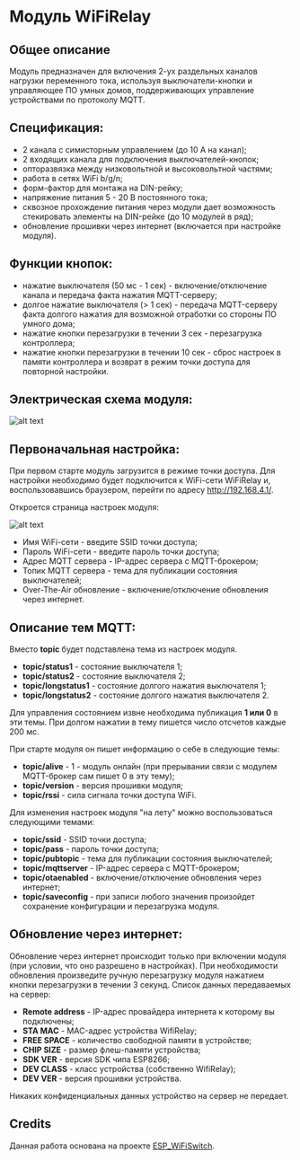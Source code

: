 # Модуль WiFiRelay

## Общее описание

Модуль предназначен для включения 2-ух раздельных каналов нагрузки переменного тока, используя выключатели-кнопки и управляющее ПО умных домов, поддерживающих управление устройствами по протоколу MQTT.

## Спецификация:

  * 2 канала с симисторным управлением (до 10 А на канал);
  * 2 входящих канала для подключения выключателей-кнопок;
  * опторазвязка между низковольтной и высоковольтной частями;
  * работа в сетях WiFi b/g/n;
  * форм-фактор для монтажа на DIN-рейку;
  * напряжение питания 5 - 20 В постоянного тока;
  * сквозное прохождение питания через модули дает возможность стекировать элементы на DIN-рейке (до 10 модулей в ряд);
  * обновление прошивки через интернет (включается при настройке модуля).

## Функции кнопок:

  * нажатие выключателя (50 мс - 1 сек) - включение/отключение канала и передача факта нажатия MQTT-серверу;
  * долгое нажатие выключателя (> 1 сек) - передача MQTT-серверу факта долгого нажатия для возможной отработки со стороны ПО умного дома;
  * нажатие кнопки перезагрузки в течении 3 сек - перезагрузка контроллера;
  * нажатие кнопки перезагрузки в течении 10 сек - сброс настроек в памяти контроллера и возврат в режим точки доступа для повторной настройки.

## Электрическая схема модуля:

![alt text](doc/WifiRelay.png)

## Первоначальная настройка:

При первом старте модуль загрузится в режиме точки доступа. Для настройки необходимо будет подключится к WiFi-сети WiFiRelay и, воспользовавшись браузером, перейти по адресу http://192.168.4.1/.

Откроется страница настроек модуля:

![alt text](doc/websetup.png)

  * Имя WiFi-сети - введите SSID точки доступа;
  * Пароль WiFi-сети - введите пароль точки доступа;
  * Адрес MQTT сервера - IP-адрес сервера с MQTT-брокером;
  * Топик MQTT сервера - тема для публикации состояния выключателей;
  * Over-The-Air обновление - включение/отключение обновления через интернет.
  
## Описание тем MQTT:

Вместо **topic** будет подставлена тема из настроек модуля.

  * **topic/status1** - состояние выключателя 1;
  * **topic/status2** - состояние выключателя 2;
  * **topic/longstatus1** - состояние долгого нажатия выключателя 1;
  * **topic/longstatus2** - состояние долгого нажатия выключателя 2.
  
Для управления состоянием извне необходима публикация **1 или 0** в эти темы.
При долгом нажатии в тему пишется число отсчетов каждые 200 мс.

При старте модуля он пишет информацию о себе в следующие темы:

  * **topic/alive** - 1 - модуль онлайн (при прерывании связи с модулем MQTT-брокер сам пишет 0 в эту тему);
  * **topic/version** - версия прошивки модуля;
  * **topic/rssi** - сила сигнала точки доступа WiFi.

Для изменения настроек модуля "на лету" можно воспользоваться следующими темами:

  * **topic/ssid** - SSID точки доступа;
  * **topic/pass** - пароль точки доступа;
  * **topic/pubtopic** - тема для публикации состояния выключателей;
  * **topic/mqttserver** - IP-адрес сервера с MQTT-брокером;
  * **topic/otaenabled** - включение/отключение обновления через интернет;
  * **topic/saveconfig** - при записи любого значения произойдет сохранение конфигурации и перезагрузка модуля.

## Обновление через интернет:

Обновление через интернет происходит только при включении модуля (при условии, что оно разрешено в настройках).
При необходимости обновления произведите ручную перезагрузку модуля нажатием кнопки перезагрузки в течении 3 секунд.
Список данных передаваемых на сервер:

 * **Remote address** - IP-адрес провайдера интернета к которому вы подключены;
 * **STA MAC** - MAC-адрес устройства WifiRelay;
 * **FREE SPACE** - количество свободной памяти в устройстве;
 * **CHIP SIZE** - размер флеш-памяти устройства;
 * **SDK VER** - версия SDK чипа ESP8266;
 * **DEV CLASS** - класс устройства (собственно WifiRelay);
 * **DEV VER** - версия прошивки устройства.

Никаких конфиденциальных данных устройство на сервер не передает.

## Credits

Данная работа основана на проекте [ESP_WiFiSwitch](https://github.com/biohazardxxx/ESP_WiFiSwitch).
